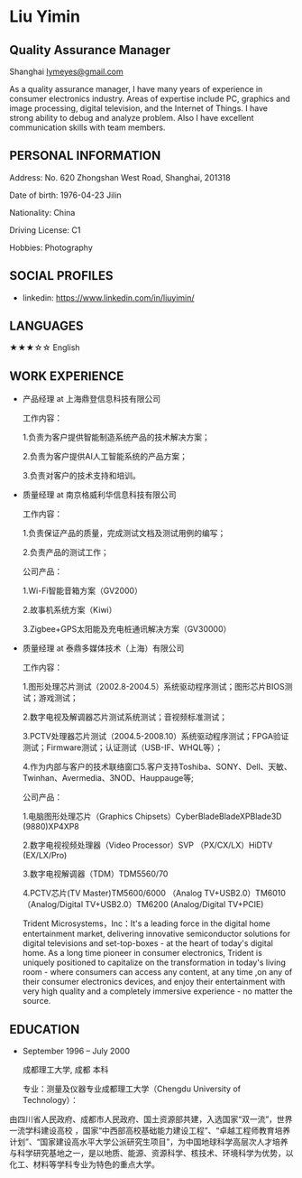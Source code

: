 # Liu Yimin

## Quality Assurance Manager

Shanghai
lymeyes@gmail.com

As a quality assurance manager, I have many years of experience in consumer electronics industry. Areas of expertise include PC, graphics and image processing, digital television, and the Internet of Things. I have strong ability to debug and analyze problem. Also I have excellent communication skills with team members.

## PERSONAL INFORMATION
  Address: No. 620 Zhongshan West Road, Shanghai, 201318
  
  Date of birth: 1976-04-23 Jilin
  
  Nationality: China
  
  Driving License: C1
  
  Hobbies: Photography

## SOCIAL PROFILES
  * linkedin: https://www.linkedin.com/in/liuyimin/

## LANGUAGES
  ★★★☆☆ English

## WORK EXPERIENCE

  * 产品经理 at 上海鼎登信息科技有限公司
  
    
    工作内容：
    
    1.负责为客户提供智能制造系统产品的技术解决方案；
    
    2.负责为客户提供AI人工智能系统的产品方案；
    
    3.负责对客户的技术支持和培训。
    

  * 质量经理 at 南京格威利华信息科技有限公司
  
    
    工作内容：
    
    1.负责保证产品的质量，完成测试文档及测试用例的编写； 
    
    2.负责产品的测试工作； 
    
    公司产品：
    
    1.Wi-Fi智能音箱方案（GV2000）
    
    2.故事机系统方案（Kiwi）
    
    3.Zigbee+GPS太阳能及充电桩通讯解决方案（GV30000）
    

  * 质量经理 at 泰鼎多媒体技术（上海）有限公司
  
    
    工作内容：
    
    1.图形处理芯片测试（2002.8-2004.5）系统驱动程序测试；图形芯片BIOS测试；游戏测试；
    
    2.数字电视及解调器芯片测试系统测试；音视频标准测试；
    
    3.PCTV处理器芯片测试（2004.5-2008.10）系统驱动程序测试；FPGA验证测试；Firmware测试；认证测试（USB-IF、WHQL等）；
    
    4.作为内部与客户的技术联络窗口5.客户支持Toshiba、SONY、Dell、天敏、Twinhan、Avermedia、3NOD、Hauppauge等;
    
    
    公司产品：
    
    1.电脑图形处理芯片（Graphics Chipsets）CyberBladeBladeXPBlade3D (9880)XP4XP8
    
    2.数字电视视频处理器（Video Processor）SVP （PX/CX/LX）HiDTV (EX/LX/Pro)
    
    3.数字电视解调器（TDM）TDM5560/70
    
    4.PCTV芯片(TV Master)TM5600/6000 （Analog TV+USB2.0）TM6010 （Analog/Digital TV+USB2.0）TM6200 (Analog/Digital TV+PCIE)
    
    Trident Microsystems，Inc：It's a leading force in the digital home entertainment market, delivering innovative semiconductor solutions for digital televisions and set-top-boxes - at the heart of today's digital home. As a long time pioneer in consumer electronics, Trident is uniquely positioned to capitalize on the transformation in today's living room - where consumers can access any content, at any time ,on any of their consumer electronics devices, and enjoy their entertainment with very high quality and a completely immersive experience - no matter the source.


## EDUCATION
  * September 1996 – July 2000
    
    成都理工大学, 成都 本科

    专业：测量及仪器专业成都理工大学（Chengdu University of Technology）：

由四川省人民政府、成都市人民政府、国土资源部共建，入选国家“双一流”，世界一流学科建设高校 ，国家“中西部高校基础能力建设工程”、“卓越工程师教育培养计划”、“国家建设高水平大学公派研究生项目”，为中国地球科学高层次人才培养与科学研究基地之一，是以地质、能源、资源科学、核技术、环境科学为优势，以化工、材料等学科专业为特色的重点大学。

